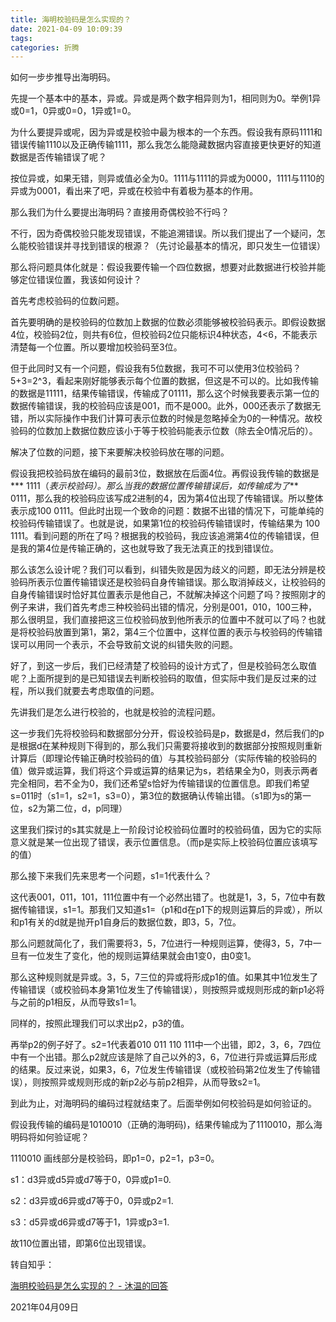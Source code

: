 ```yaml
---
title: 海明校验码是怎么实现的？
date: 2021-04-09 10:09:39
tags: 
categories: 折腾
---
```


如何一步步推导出海明码。

先提一个基本中的基本，异或。异或是两个数字相异则为1，相同则为0。举例1异或0=1，0异或0=0，1异或1=0。

为什么要提异或呢，因为异或是校验中最为根本的一个东西。假设我有原码1111和错误传输1110以及正确传输1111，那么我怎么能隐藏数据内容直接更快更好的知道数据是否传输错误了呢？

按位异或，如果无错，则异或值必全为0。1111与1111的异或为0000，1111与1110的异或为0001，看出来了吧，异或在校验中有着极为基本的作用。

那么我们为什么要提出海明码？直接用奇偶校验不行吗？

不行，因为奇偶校验只能发现错误，不能追溯错误。所以我们提出了一个疑问，怎么能校验错误并寻找到错误的根源？（先讨论最基本的情况，即只发生一位错误）

那么将问题具体化就是：假设我要传输一个四位数据，想要对此数据进行校验并能够定位错误位置，我该如何设计？

首先考虑校验码的位数问题。

首先要明确的是校验码的位数加上数据的位数必须能够被校验码表示。即假设数据4位，校验码2位，则共有6位，但校验码2位只能标识4种状态，4<6，不能表示清楚每一个位置。所以要增加校验码至3位。

但于此同时又有一个问题，假设我有5位数据，我可不可以使用3位校验码？5+3=2^3，看起来刚好能够表示每个位置的数据，但这是不可以的。比如我传输的数据是11111，结果传输错误，传输成了01111，那么这个时候我要表示第一位的数据传输错误，我的校验码应该是001，而不是000。此外，000还表示了数据无错，所以实际操作中我们计算可表示位数的时候是忽略掉全为0的一种情况。故校验码的位数加上数据位数应该小于等于校验码能表示位数（除去全0情况后的）。

解决了位数的问题，接下来要解决校验码放在哪的问题。

假设我把校验码放在编码的最前3位，数据放在后面4位。再假设我传输的数据是*** 1111（*表示校验码）。那么当我的数据位置传输错误后，如传输成为了*** 0111，那么我的校验码应该写成2进制的4，因为第4位出现了传输错误。所以整体表示成100 0111。但此时出现一个致命的问题：数据不出错的情况下，可能单纯的校验码传输错误了。也就是说，如果第1位的校验码传输错误时，传输结果为 100 1111。看到问题的所在了吗？根据我的校验码，我应该追溯第4位的传输错误，但是我的第4位是传输正确的，这也就导致了我无法真正的找到错误位。

那么该怎么设计呢？我们可以看到，纠错失败是因为歧义的问题，即无法分辨是校验码所表示位置传输错误还是校验码自身传输错误。那么取消掉歧义，让校验码的自身传输错误时恰好其位置表示是他自己，不就解决掉这个问题了吗？按照刚才的例子来讲，我们首先考虑三种校验码出错的情况，分别是001，010，100三种，那么很明显，我们直接把这三位校验码放到他所表示的位置中不就可以了吗？也就是将校验码放置到第1，第2，第4三个位置中，这样位置的表示与校验码的传输错误可以用同一个表示，不会导致前文说的纠错失败的问题。

好了，到这一步后，我们已经清楚了校验码的设计方式了，但是校验码怎么取值呢？上面所提到的是已知错误去判断校验码的取值，但实际中我们是反过来的过程，所以我们就要去考虑取值的问题。

先讲我们是怎么进行校验的，也就是校验的流程问题。

这一步我们先将校验码和数据部分分开，假设校验码是p，数据是d，然后我们的p是根据d在某种规则下得到的，那么我们只需要将接收到的数据部分按照规则重新计算后（即理论传输正确时校验码的值）与其校验码部分（实际传输的校验码的值）做异或运算，我们将这个异或运算的结果记为s，若结果全为0，则表示两者完全相同，若不全为0，我们还希望s恰好为传输错误的位置信息。即我们希望s=011时（s1=1，s2=1，s3=0），第3位的数据确认传输出错。（s1即为s的第一位，s2为第二位，d，p同理）

这里我们探讨的s其实就是上一阶段讨论校验码位置时的校验码值，因为它的实际意义就是某一位出现了错误，表示位置信息。（而p是实际上校验码位置应该填写的值）

那么接下来我们先来思考一个问题，s1=1代表什么？

这代表001，011，101，111位置中有一个必然出错了。也就是1，3，5，7位中有数据传输错误，s1=1。那我们又知道s1=（p1和d在p1下的规则运算后的异或），所以和p1有关的d就是抛开p1自身后的数据位数，即3，5，7位。

那么问题就简化了，我们需要将3，5，7位进行一种规则运算，使得3，5，7中一旦有一位发生了变化，他的规则运算结果就会由1变0，由0变1。

那么这种规则就是异或。3，5，7三位的异或将形成p1的值。如果其中1位发生了传输错误（或校验码本身第1位发生了传输错误），则按照异或规则形成的新p1必将与之前的p1相反，从而导致s1=1。

同样的，按照此理我们可以求出p2，p3的值。

再举p2的例子好了。s2=1代表着010 011 110 111中一个出错，即2，3，6，7四位中有一个出错。那么p2就应该是除了自己以外的3，6，7位进行异或运算后形成的结果。反过来说，如果3，6，7位发生传输错误（或校验码第2位发生了传输错误），则按照异或规则形成的新p2必与前p2相异，从而导致s2=1。

到此为止，对海明码的编码过程就结束了。后面举例如何校验码是如何验证的。

假设我传输的编码是1010010（正确的海明码)，结果传输成为了1110010，那么海明码将如何验证呢？

1110010 画线部分是校验码，即p1=0，p2=1，p3=0。

s1：d3异或d5异或d7等于0，0异或p1=0.

s2：d3异或d6异或d7等于0，0异或p2=1.

s3：d5异或d6异或d7等于1，1异或p3=1.

故110位置出错，即第6位出现错误。



转自知乎：

[海明校验码是怎么实现的？ - 沐温的回答](https://www.zhihu.com/question/29169628/answer/837787585)

2021年04月09日